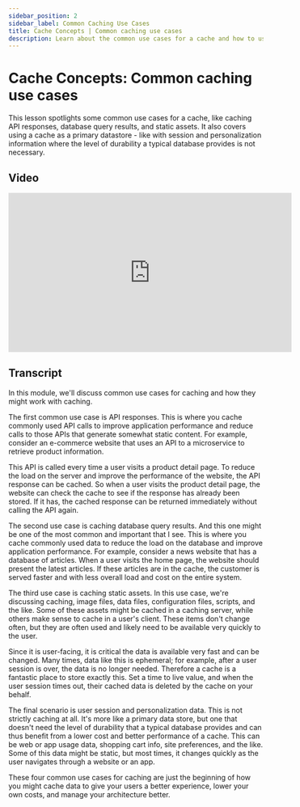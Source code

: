 ```yaml
---
sidebar_position: 2
sidebar_label: Common Caching Use Cases
title: Cache Concepts | Common caching use cases
description: Learn about the common use cases for a cache and how to use them in your daily work.
---
```


# Cache Concepts: Common caching use cases

This lesson spotlights some common use cases for a cache, like caching API responses, database query results, and static assets. It also covers using a cache as a primary datastore - like with session and personalization information where the level of durability a typical database provides is not necessary.

## Video 
<iframe width="560" height="315" src="https://www.youtube.com/embed/IlVRBF96Ci0" title="YouTube video player" frameborder="0" allow="accelerometer; autoplay; clipboard-write; encrypted-media; gyroscope; picture-in-picture; web-share" allowfullscreen></iframe>

## Transcript
In this module, we'll discuss common use cases for caching and how they might work with caching.

The first common use case is API responses. This is where you cache commonly used API calls to improve application performance and reduce calls to those APIs that generate somewhat static content. For example, consider an e-commerce website that uses an API to a microservice to retrieve product information.

This API is called every time a user visits a product detail page. To reduce the load on the server and improve the performance of the website, the API response can be cached. So when a user visits the product detail page, the website can check the cache to see if the response has already been stored. If it has, the cached response can be returned immediately without calling the API again.

The second use case is caching database query results. And this one might be one of the most common and important that I see. This is where you cache commonly used data to reduce the load on the database and improve application performance. For example, consider a news website that has a database of articles. When a user visits the home page, the website should present the latest articles. If these articles are in the cache, the customer is served faster and with less overall load and cost on the entire system.

The third use case is caching static assets. In this use case, we're discussing caching, image files, data files, configuration files, scripts, and the like. Some of these assets might be cached in a caching server, while others make sense to cache in a user's client. These items don't change often, but they are often used and likely need to be available very quickly to the user.

Since it is user-facing, it is critical the data is available very fast and can be changed. Many times, data like this is ephemeral; for example, after a user session is over, the data is no longer needed. Therefore a cache is a fantastic place to store exactly this. Set a time to live value, and when the user session times out, their cached data is deleted by the cache on your behalf.

The final scenario is user session and personalization data. This is not strictly caching at all. It's more like a primary data store, but one that doesn't need the level of durability that a typical database provides and can thus benefit from a lower cost and better performance of a cache. This can be web or app usage data, shopping cart info, site preferences, and the like. Some of this data might be static, but most times, it changes quickly as the user navigates through a website or an app.

These four common use cases for caching are just the beginning of how you might cache data to give your users a better experience, lower your own costs, and manage your architecture better.
